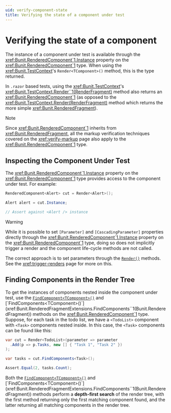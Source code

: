 ```yaml
---
uid: verify-component-state
title: Verifying the state of a component under test
---
```


# Verifying the state of a component

The instance of a component under test is available through the <xref:Bunit.RenderedComponent`1.Instance> property on the <xref:Bunit.RenderedComponent`1> type. When using the <xref:Bunit.TestContext>'s `Render<TComponent>()` method, this is the type returned.

In `.razor` based tests, using the <xref:Bunit.TestContext>'s <xref:Bunit.TestContext.Render``1(RenderFragment)> method also returns an <xref:Bunit.RenderedComponent`1> (as opposed to the <xref:Bunit.TestContext.Render(RenderFragment)> method which returns the more simple <xref:Bunit.RenderedFragment>).

> [!NOTE]
> Since <xref:Bunit.RenderedComponent`1> inherits from <xref:Bunit.RenderedFragment>, all the markup verification techniques covered on the <xref:verify-markup> page also apply to the <xref:Bunit.RenderedComponent`1> type.

## Inspecting the Component Under Test

The <xref:Bunit.RenderedComponent`1.Instance> property on the <xref:Bunit.RenderedComponent`1> type provides access to the component under test. For example:

```csharp
RenderedComponent<Alert> cut = Render<Alert>();

Alert alert = cut.Instance;

// Assert against <Alert /> instance
```

> [!WARNING]
> While it is possible to set `[Parameter]` and `[CascadingParameter]` properties directly through the <xref:Bunit.RenderedComponent`1.Instance> property on the <xref:Bunit.RenderedComponent`1> type, doing so does not implicitly trigger a render and the component life-cycle methods are not called. 
> 
> The correct approach is to set parameters through the [`Render()`](xref:Bunit.RenderedComponentRenderExtensions.Render``1(Bunit.RenderedComponent{``0},System.Nullable{Action{Bunit.ComponentParameterCollectionBuilder{``0}}})) methods. See the <xref:trigger-renders> page for more on this.

## Finding Components in the Render Tree

To get the instances of components nested inside the component under test, use the 
[`FindComponent<TComponent>()`](xref:Bunit.RenderedFragmentExtensions.FindComponent``1(Bunit.RenderedFragment)) and [`FindComponents<TComponent>()`](xref:Bunit.RenderedFragmentExtensions.FindComponents``1(Bunit.RenderedFragment)) methods on the <xref:Bunit.RenderedComponent`1> type. Suppose, for each task in the todo list, we have a `<TodoList>` component with `<Task>` components nested inside. In this case, the `<Task>` components can be found like this:

```csharp
var cut = Render<TodoList>(parameter => parameter
  .Add(p => p.Tasks, new [] { "Task 1", "Task 2" })
);

var tasks = cut.FindComponents<Task>();

Assert.Equal(2, tasks.Count);
```

Both the [`FindComponent<TComponent>()`](xref:Bunit.RenderedFragmentExtensions.FindComponent``1(Bunit.RenderedFragment)) and [`FindComponents<TComponent>()`](xref:Bunit.RenderedFragmentExtensions.FindComponents``1(Bunit.RenderedFragment)) methods perform a **depth-first search** of the render tree, with the first method returning only the first matching component found, and the latter returning all matching components in the render tree.
